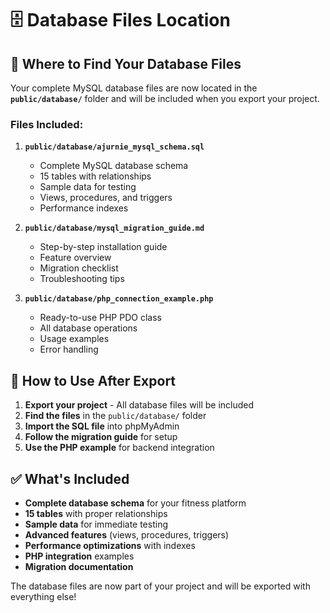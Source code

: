 # 🗄️ Database Files Location

## 📁 Where to Find Your Database Files

Your complete MySQL database files are now located in the **`public/database/`** folder and will be included when you export your project.

### **Files Included:**

1. **`public/database/ajurnie_mysql_schema.sql`**
   - Complete MySQL database schema
   - 15 tables with relationships
   - Sample data for testing
   - Views, procedures, and triggers
   - Performance indexes

2. **`public/database/mysql_migration_guide.md`**
   - Step-by-step installation guide
   - Feature overview
   - Migration checklist
   - Troubleshooting tips

3. **`public/database/php_connection_example.php`**
   - Ready-to-use PHP PDO class
   - All database operations
   - Usage examples
   - Error handling

## 🚀 How to Use After Export

1. **Export your project** - All database files will be included
2. **Find the files** in the `public/database/` folder
3. **Import the SQL file** into phpMyAdmin
4. **Follow the migration guide** for setup
5. **Use the PHP example** for backend integration

## ✅ What's Included

- **Complete database schema** for your fitness platform
- **15 tables** with proper relationships
- **Sample data** for immediate testing
- **Advanced features** (views, procedures, triggers)
- **Performance optimizations** with indexes
- **PHP integration** examples
- **Migration documentation**

The database files are now part of your project and will be exported with everything else!